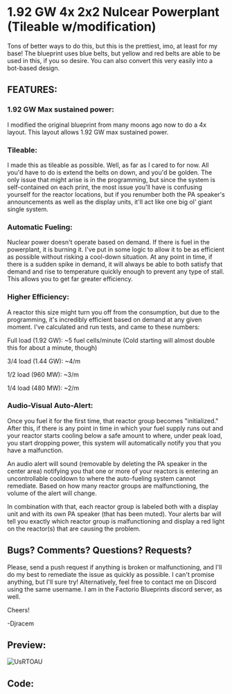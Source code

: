 # 1.92 GW 4x 2x2 Nulcear Powerplant (Tileable w/modification)

Tons of better ways to do this, but this is the prettiest, imo, at least for my base! The blueprint uses blue belts, but yellow and red belts are able to be used in this, if you so desire. You can also convert this very easily into a bot-based design.

## FEATURES:
### 1.92 GW Max sustained power:
I modified the original blueprint from many moons ago now to do a 4x layout. This layout allows 1.92 GW max sustained power.

### Tileable:
I made this as tileable as possible. Well, as far as I cared to for now. All you'd have to do is extend the belts on down, and you'd be golden. The only issue that might arise is in the programming, but since the system is self-contained on each print, the most issue you'll have is confusing yourself for the reactor locations, but if you renumber both the PA speaker's announcements as well as the display units, it'll act like one big ol' giant single system.

### Automatic Fueling:

Nuclear power doesn't operate based on demand. If there is fuel in the powerplant, it is burning it. I've put in some logic to allow it to be as efficient as possible without risking a cool-down situation. At any point in time, if there is a sudden spike in demand, it will always be able to both satisfy that demand and rise to temperature quickly enough to prevent any type of stall. This allows you to get far greater efficiency.

### Higher Efficiency:

A reactor this size might turn you off from the consumption, but due to the programming, it's incredibly efficient based on demand at any given moment. I've calculated and run tests, and came to these numbers:

Full load (1.92 GW): ~5 fuel cells/minute (Cold starting will almost double this for about a minute, though)

3/4 load (1.44 GW): ~4/m

1/2 load (960 MW): ~3/m

1/4 load (480 MW): ~2/m

### Audio-Visual Auto-Alert:

Once you fuel it for the first time, that reactor group becomes "initialized." After this, if there is any point in time in which your fuel supply runs out and your reactor starts cooling below a safe amount to where, under peak load, you start dropping power, this system will automatically notify you that you have a malfunction.

An audio alert will sound (removable by deleting the PA speaker in the center area) notifying you that one or more of your reactors is entering an uncontrollable cooldown to where the auto-fueling system cannot remediate. Based on how many reactor groups are malfunctioning, the volume of the alert will change.

In combination with that, each reactor group is labeled both with a display unit and with its own PA speaker (that has been muted). Your alerts bar will tell you exactly which reactor group is malfunctioning and display a red light on the reactor(s) that are causing the problem.

## Bugs? Comments? Questions? Requests?

Please, send a push request if anything is broken or malfunctioning, and I'll do my best to remediate the issue as quickly as possible. I can't promise anything, but I'll sure try! Alternatively, feel free to contact me on Discord using the same username. I am in the Factorio Blueprints discord server, as well.

Cheers!

-Djracem

## Preview:

![UsRTOAU](https://github.com/user-attachments/assets/80733dfd-911c-4cbd-bcb7-12af049174ae)

## Code:


